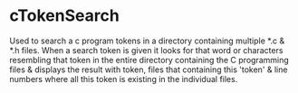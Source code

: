 # cTokenSearch
Used to search a c program tokens in a directory containing multiple *.c &amp; *.h files. When a search token is given it looks for that word or characters resembling that token in the entire directory containing the C programming files & displays the result with token, files that containing this 'token' & line numbers where all this token is existing in the individual files.
